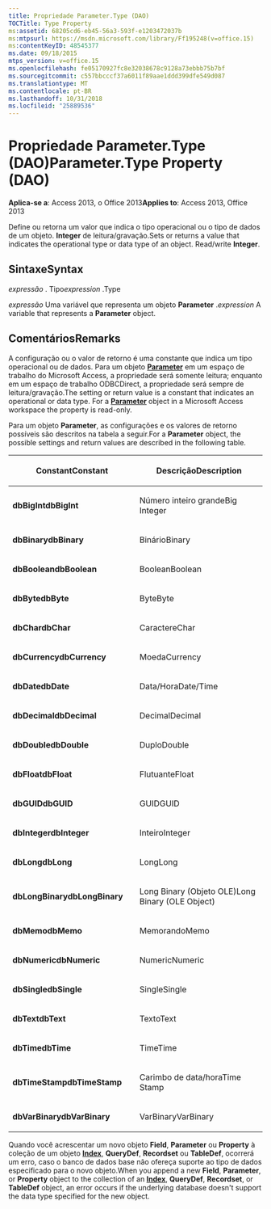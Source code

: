 ```yaml
---
title: Propriedade Parameter.Type (DAO)
TOCTitle: Type Property
ms:assetid: 68205cd6-eb45-56a3-593f-e1203472037b
ms:mtpsurl: https://msdn.microsoft.com/library/Ff195248(v=office.15)
ms:contentKeyID: 48545377
ms.date: 09/18/2015
mtps_version: v=office.15
ms.openlocfilehash: fe05170927fc8e32038678c9128a73ebbb75b7bf
ms.sourcegitcommit: c557bbcccf37a6011f89aae1ddd399dfe549d087
ms.translationtype: MT
ms.contentlocale: pt-BR
ms.lasthandoff: 10/31/2018
ms.locfileid: "25889536"
---
```

# <a name="parametertype-property-dao"></a><span data-ttu-id="a03eb-102">Propriedade Parameter.Type (DAO)</span><span class="sxs-lookup"><span data-stu-id="a03eb-102">Parameter.Type Property (DAO)</span></span>


<span data-ttu-id="a03eb-103">**Aplica-se a**: Access 2013, o Office 2013</span><span class="sxs-lookup"><span data-stu-id="a03eb-103">**Applies to**: Access 2013, Office 2013</span></span>

<span data-ttu-id="a03eb-p101">Define ou retorna um valor que indica o tipo operacional ou o tipo de dados de um objeto. **Integer** de leitura/gravação.</span><span class="sxs-lookup"><span data-stu-id="a03eb-p101">Sets or returns a value that indicates the operational type or data type of an object. Read/write **Integer**.</span></span>

## <a name="syntax"></a><span data-ttu-id="a03eb-106">Sintaxe</span><span class="sxs-lookup"><span data-stu-id="a03eb-106">Syntax</span></span>

<span data-ttu-id="a03eb-107">*expressão* . Tipo</span><span class="sxs-lookup"><span data-stu-id="a03eb-107">*expression* .Type</span></span>

<span data-ttu-id="a03eb-108">*expressão* Uma variável que representa um objeto **Parameter** .</span><span class="sxs-lookup"><span data-stu-id="a03eb-108">*expression* A variable that represents a **Parameter** object.</span></span>

## <a name="remarks"></a><span data-ttu-id="a03eb-109">Comentários</span><span class="sxs-lookup"><span data-stu-id="a03eb-109">Remarks</span></span>

<span data-ttu-id="a03eb-p102">A configuração ou o valor de retorno é uma constante que indica um tipo operacional ou de dados. Para um objeto **[Parameter](parameter-object-dao.md)** em um espaço de trabalho do Microsoft Access, a propriedade será somente leitura; enquanto em um espaço de trabalho ODBCDirect, a propriedade será sempre de leitura/gravação.</span><span class="sxs-lookup"><span data-stu-id="a03eb-p102">The setting or return value is a constant that indicates an operational or data type. For a **[Parameter](parameter-object-dao.md)** object in a Microsoft Access workspace the property is read-only.</span></span>

<span data-ttu-id="a03eb-112">Para um objeto **Parameter**, as configurações e os valores de retorno possíveis são descritos na tabela a seguir.</span><span class="sxs-lookup"><span data-stu-id="a03eb-112">For a **Parameter** object, the possible settings and return values are described in the following table.</span></span>

<table>
<colgroup>
<col style="width: 50%" />
<col style="width: 50%" />
</colgroup>
<thead>
<tr class="header">
<th><p><span data-ttu-id="a03eb-113">Constant</span><span class="sxs-lookup"><span data-stu-id="a03eb-113">Constant</span></span></p></th>
<th><p><span data-ttu-id="a03eb-114">Descrição</span><span class="sxs-lookup"><span data-stu-id="a03eb-114">Description</span></span></p></th>
</tr>
</thead>
<tbody>
<tr class="odd">
<td><p><span data-ttu-id="a03eb-115"><strong>dbBigInt</strong></span><span class="sxs-lookup"><span data-stu-id="a03eb-115"><strong>dbBigInt</strong></span></span></p></td>
<td><p><span data-ttu-id="a03eb-116">Número inteiro grande</span><span class="sxs-lookup"><span data-stu-id="a03eb-116">Big Integer</span></span></p></td>
</tr>
<tr class="even">
<td><p><span data-ttu-id="a03eb-117"><strong>dbBinary</strong></span><span class="sxs-lookup"><span data-stu-id="a03eb-117"><strong>dbBinary</strong></span></span></p></td>
<td><p><span data-ttu-id="a03eb-118">Binário</span><span class="sxs-lookup"><span data-stu-id="a03eb-118">Binary</span></span></p></td>
</tr>
<tr class="odd">
<td><p><span data-ttu-id="a03eb-119"><strong>dbBoolean</strong></span><span class="sxs-lookup"><span data-stu-id="a03eb-119"><strong>dbBoolean</strong></span></span></p></td>
<td><p><span data-ttu-id="a03eb-120">Boolean</span><span class="sxs-lookup"><span data-stu-id="a03eb-120">Boolean</span></span></p></td>
</tr>
<tr class="even">
<td><p><span data-ttu-id="a03eb-121"><strong>dbByte</strong></span><span class="sxs-lookup"><span data-stu-id="a03eb-121"><strong>dbByte</strong></span></span></p></td>
<td><p><span data-ttu-id="a03eb-122">Byte</span><span class="sxs-lookup"><span data-stu-id="a03eb-122">Byte</span></span></p></td>
</tr>
<tr class="odd">
<td><p><span data-ttu-id="a03eb-123"><strong>dbChar</strong></span><span class="sxs-lookup"><span data-stu-id="a03eb-123"><strong>dbChar</strong></span></span></p></td>
<td><p><span data-ttu-id="a03eb-124">Caractere</span><span class="sxs-lookup"><span data-stu-id="a03eb-124">Char</span></span></p></td>
</tr>
<tr class="even">
<td><p><span data-ttu-id="a03eb-125"><strong>dbCurrency</strong></span><span class="sxs-lookup"><span data-stu-id="a03eb-125"><strong>dbCurrency</strong></span></span></p></td>
<td><p><span data-ttu-id="a03eb-126">Moeda</span><span class="sxs-lookup"><span data-stu-id="a03eb-126">Currency</span></span></p></td>
</tr>
<tr class="odd">
<td><p><span data-ttu-id="a03eb-127"><strong>dbDate</strong></span><span class="sxs-lookup"><span data-stu-id="a03eb-127"><strong>dbDate</strong></span></span></p></td>
<td><p><span data-ttu-id="a03eb-128">Data/Hora</span><span class="sxs-lookup"><span data-stu-id="a03eb-128">Date/Time</span></span></p></td>
</tr>
<tr class="even">
<td><p><span data-ttu-id="a03eb-129"><strong>dbDecimal</strong></span><span class="sxs-lookup"><span data-stu-id="a03eb-129"><strong>dbDecimal</strong></span></span></p></td>
<td><p><span data-ttu-id="a03eb-130">Decimal</span><span class="sxs-lookup"><span data-stu-id="a03eb-130">Decimal</span></span></p></td>
</tr>
<tr class="odd">
<td><p><span data-ttu-id="a03eb-131"><strong>dbDouble</strong></span><span class="sxs-lookup"><span data-stu-id="a03eb-131"><strong>dbDouble</strong></span></span></p></td>
<td><p><span data-ttu-id="a03eb-132">Duplo</span><span class="sxs-lookup"><span data-stu-id="a03eb-132">Double</span></span></p></td>
</tr>
<tr class="even">
<td><p><span data-ttu-id="a03eb-133"><strong>dbFloat</strong></span><span class="sxs-lookup"><span data-stu-id="a03eb-133"><strong>dbFloat</strong></span></span></p></td>
<td><p><span data-ttu-id="a03eb-134">Flutuante</span><span class="sxs-lookup"><span data-stu-id="a03eb-134">Float</span></span></p></td>
</tr>
<tr class="odd">
<td><p><span data-ttu-id="a03eb-135"><strong>dbGUID</strong></span><span class="sxs-lookup"><span data-stu-id="a03eb-135"><strong>dbGUID</strong></span></span></p></td>
<td><p><span data-ttu-id="a03eb-136">GUID</span><span class="sxs-lookup"><span data-stu-id="a03eb-136">GUID</span></span></p></td>
</tr>
<tr class="even">
<td><p><span data-ttu-id="a03eb-137"><strong>dbInteger</strong></span><span class="sxs-lookup"><span data-stu-id="a03eb-137"><strong>dbInteger</strong></span></span></p></td>
<td><p><span data-ttu-id="a03eb-138">Inteiro</span><span class="sxs-lookup"><span data-stu-id="a03eb-138">Integer</span></span></p></td>
</tr>
<tr class="odd">
<td><p><span data-ttu-id="a03eb-139"><strong>dbLong</strong></span><span class="sxs-lookup"><span data-stu-id="a03eb-139"><strong>dbLong</strong></span></span></p></td>
<td><p><span data-ttu-id="a03eb-140">Long</span><span class="sxs-lookup"><span data-stu-id="a03eb-140">Long</span></span></p></td>
</tr>
<tr class="even">
<td><p><span data-ttu-id="a03eb-141"><strong>dbLongBinary</strong></span><span class="sxs-lookup"><span data-stu-id="a03eb-141"><strong>dbLongBinary</strong></span></span></p></td>
<td><p><span data-ttu-id="a03eb-142">Long Binary (Objeto OLE)</span><span class="sxs-lookup"><span data-stu-id="a03eb-142">Long Binary (OLE Object)</span></span></p></td>
</tr>
<tr class="odd">
<td><p><span data-ttu-id="a03eb-143"><strong>dbMemo</strong></span><span class="sxs-lookup"><span data-stu-id="a03eb-143"><strong>dbMemo</strong></span></span></p></td>
<td><p><span data-ttu-id="a03eb-144">Memorando</span><span class="sxs-lookup"><span data-stu-id="a03eb-144">Memo</span></span></p></td>
</tr>
<tr class="even">
<td><p><span data-ttu-id="a03eb-145"><strong>dbNumeric</strong></span><span class="sxs-lookup"><span data-stu-id="a03eb-145"><strong>dbNumeric</strong></span></span></p></td>
<td><p><span data-ttu-id="a03eb-146">Numeric</span><span class="sxs-lookup"><span data-stu-id="a03eb-146">Numeric</span></span></p></td>
</tr>
<tr class="odd">
<td><p><span data-ttu-id="a03eb-147"><strong>dbSingle</strong></span><span class="sxs-lookup"><span data-stu-id="a03eb-147"><strong>dbSingle</strong></span></span></p></td>
<td><p><span data-ttu-id="a03eb-148">Single</span><span class="sxs-lookup"><span data-stu-id="a03eb-148">Single</span></span></p></td>
</tr>
<tr class="even">
<td><p><span data-ttu-id="a03eb-149"><strong>dbText</strong></span><span class="sxs-lookup"><span data-stu-id="a03eb-149"><strong>dbText</strong></span></span></p></td>
<td><p><span data-ttu-id="a03eb-150">Texto</span><span class="sxs-lookup"><span data-stu-id="a03eb-150">Text</span></span></p></td>
</tr>
<tr class="odd">
<td><p><span data-ttu-id="a03eb-151"><strong>dbTime</strong></span><span class="sxs-lookup"><span data-stu-id="a03eb-151"><strong>dbTime</strong></span></span></p></td>
<td><p><span data-ttu-id="a03eb-152">Time</span><span class="sxs-lookup"><span data-stu-id="a03eb-152">Time</span></span></p></td>
</tr>
<tr class="even">
<td><p><span data-ttu-id="a03eb-153"><strong>dbTimeStamp</strong></span><span class="sxs-lookup"><span data-stu-id="a03eb-153"><strong>dbTimeStamp</strong></span></span></p></td>
<td><p><span data-ttu-id="a03eb-154">Carimbo de data/hora</span><span class="sxs-lookup"><span data-stu-id="a03eb-154">Time Stamp</span></span></p></td>
</tr>
<tr class="odd">
<td><p><span data-ttu-id="a03eb-155"><strong>dbVarBinary</strong></span><span class="sxs-lookup"><span data-stu-id="a03eb-155"><strong>dbVarBinary</strong></span></span></p></td>
<td><p><span data-ttu-id="a03eb-156">VarBinary</span><span class="sxs-lookup"><span data-stu-id="a03eb-156">VarBinary</span></span></p></td>
</tr>
</tbody>
</table>


<span data-ttu-id="a03eb-157">Quando você acrescentar um novo objeto **Field**, **Parameter** ou **Property** à coleção de um objeto **[Index](index-object-dao.md)**, **QueryDef**, **Recordset** ou **TableDef**, ocorrerá um erro, caso o banco de dados base não ofereça suporte ao tipo de dados especificado para o novo objeto.</span><span class="sxs-lookup"><span data-stu-id="a03eb-157">When you append a new **Field**, **Parameter**, or **Property** object to the collection of an **[Index](index-object-dao.md)**, **QueryDef**, **Recordset**, or **TableDef** object, an error occurs if the underlying database doesn't support the data type specified for the new object.</span></span>

